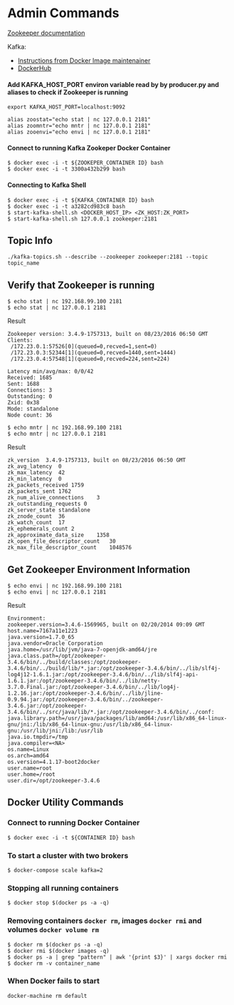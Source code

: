 # Admin Commands

[Zookeeper documentation](https://zookeeper.apache.org/doc/r3.1.2/zookeeperAdmin.html#sc_zkCommands)

Kafka:
* [Instructions from Docker Image maintenainer](http://wurstmeister.github.io/kafka-docker/)
* [DockerHub](https://hub.docker.com/r/wurstmeister/kafka/)

#### Add KAFKA_HOST_PORT environ variable read by by producer.py and aliases to check if Zookeeper is running

```
export KAFKA_HOST_PORT=localhost:9092

alias zoostat="echo stat | nc 127.0.0.1 2181"
alias zoomntr="echo mntr | nc 127.0.0.1 2181"
alias zooenvi="echo envi | nc 127.0.0.1 2181"
```

#### Connect to running Kafka Zookeper Docker Container

```
$ docker exec -i -t ${ZOOKEPER_CONTAINER ID} bash
$ docker exec -i -t 3300a432b299 bash
```

#### Connecting to Kafka Shell

```
$ docker exec -i -t ${KAFKA_CONTAINER ID} bash
$ docker exec -i -t a3282cd983c8 bash
$ start-kafka-shell.sh <DOCKER_HOST_IP> <ZK_HOST:ZK_PORT>
$ start-kafka-shell.sh 127.0.0.1 zookeeper:2181
```

## Topic Info

```
./kafka-topics.sh --describe --zookeeper zookeeper:2181 --topic topic_name
```

## Verify that Zookeeper is running

```
$ echo stat | nc 192.168.99.100 2181
$ echo stat | nc 127.0.0.1 2181
```

Result
```
Zookeeper version: 3.4.9-1757313, built on 08/23/2016 06:50 GMT
Clients:
 /172.23.0.1:57526[0](queued=0,recved=1,sent=0)
 /172.23.0.3:52344[1](queued=0,recved=1440,sent=1444)
 /172.23.0.4:57548[1](queued=0,recved=224,sent=224)

Latency min/avg/max: 0/0/42
Received: 1685
Sent: 1688
Connections: 3
Outstanding: 0
Zxid: 0x38
Mode: standalone
Node count: 36
```

```
$ echo mntr | nc 192.168.99.100 2181
$ echo mntr | nc 127.0.0.1 2181
```

Result

```
zk_version	3.4.9-1757313, built on 08/23/2016 06:50 GMT
zk_avg_latency	0
zk_max_latency	42
zk_min_latency	0
zk_packets_received	1759
zk_packets_sent	1762
zk_num_alive_connections	3
zk_outstanding_requests	0
zk_server_state	standalone
zk_znode_count	36
zk_watch_count	17
zk_ephemerals_count	2
zk_approximate_data_size	1358
zk_open_file_descriptor_count	30
zk_max_file_descriptor_count	1048576
```

## Get Zookeeper Environment Information

```
$ echo envi | nc 192.168.99.100 2181
$ echo envi | nc 127.0.0.1 2181
```

Result

```
Environment:
zookeeper.version=3.4.6-1569965, built on 02/20/2014 09:09 GMT
host.name=7167a11e1223
java.version=1.7.0_65
java.vendor=Oracle Corporation
java.home=/usr/lib/jvm/java-7-openjdk-amd64/jre
java.class.path=/opt/zookeeper-3.4.6/bin/../build/classes:/opt/zookeeper-3.4.6/bin/../build/lib/*.jar:/opt/zookeeper-3.4.6/bin/../lib/slf4j-log4j12-1.6.1.jar:/opt/zookeeper-3.4.6/bin/../lib/slf4j-api-1.6.1.jar:/opt/zookeeper-3.4.6/bin/../lib/netty-3.7.0.Final.jar:/opt/zookeeper-3.4.6/bin/../lib/log4j-1.2.16.jar:/opt/zookeeper-3.4.6/bin/../lib/jline-0.9.94.jar:/opt/zookeeper-3.4.6/bin/../zookeeper-3.4.6.jar:/opt/zookeeper-3.4.6/bin/../src/java/lib/*.jar:/opt/zookeeper-3.4.6/bin/../conf:
java.library.path=/usr/java/packages/lib/amd64:/usr/lib/x86_64-linux-gnu/jni:/lib/x86_64-linux-gnu:/usr/lib/x86_64-linux-gnu:/usr/lib/jni:/lib:/usr/lib
java.io.tmpdir=/tmp
java.compiler=<NA>
os.name=Linux
os.arch=amd64
os.version=4.1.17-boot2docker
user.name=root
user.home=/root
user.dir=/opt/zookeeper-3.4.6
```


## Docker Utility Commands

### Connect to running Docker Container

```
$ docker exec -i -t ${CONTAINER ID} bash
```

### To start a cluster with two brokers

```
$ docker-compose scale kafka=2
```

### Stopping all running containers

```
$ docker stop $(docker ps -a -q)
```

### Removing containers `docker rm`, images `docker rmi` and volumes `docker volume rm`


```
$ docker rm $(docker ps -a -q)
$ docker rmi $(docker images -q)
$ docker ps -a | grep "pattern" | awk '{print $3}' | xargs docker rmi
$ docker rm -v container_name
```

### When Docker fails to start

```
docker-machine rm default
```

